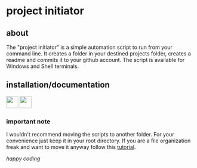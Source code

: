 # project initiator

## about
The "project initiator" is a simple automation script to run from your command line.
It creates a folder in your destined projects folder, creates a readme and commits it to your github account. The script is available for Windows and Shell terminals.

## installation/documentation
[<img height="32" width="32" src="https://cdn.jsdelivr.net/npm/simple-icons@v3/icons/windows.svg" />](https://github.com/MinionMax/project-initiator/blob/master/DOCS/MACDOC.md)
[<img height="32" width="32" src="https://cdn.jsdelivr.net/npm/simple-icons@v3/icons/apple.svg" />](https://github.com/MinionMax/project-initiator/blob/master/DOCS/WINDOC.md)

### important note
I wouldn't recommend moving the scripts to another folder.
For your convenience just keep it in your root directory.
If you are a file organization freak and want to move it anyway follow this [tutorial](https://github.com/MinionMax/project-initiator/blob/master/DOCS/CUSTOMFILEPATH.md).



_happy coding_
